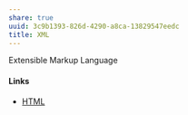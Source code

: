 ```yaml
---
share: true
uuid: 3c9b1393-826d-4290-a8ca-13829547eedc
title: XML
---
```

Extensible Markup Language

#### Links

* [HTML](../272babbb-b019-4290-941a-01ae25d07fe1)